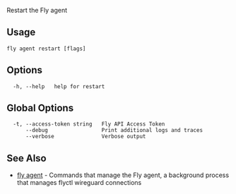 Restart the Fly agent


## Usage
~~~
fly agent restart [flags]
~~~

## Options

~~~
  -h, --help   help for restart
~~~

## Global Options

~~~
  -t, --access-token string   Fly API Access Token
      --debug                 Print additional logs and traces
      --verbose               Verbose output
~~~

## See Also

* [fly agent](/docs/flyctl/agent/)	 - Commands that manage the Fly agent, a background process that manages flyctl wireguard connections

